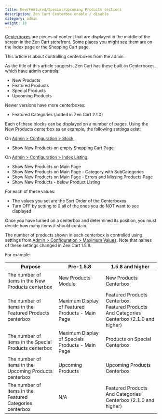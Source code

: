```yaml
---
title: New/Featured/Special/Upcoming Products sections
description: Zen Cart Centerbox enable / disable
category: admin
weight: 10
---
```


[Centerboxes](/user/template/centerboxes/)
are pieces of content that are displayed in the middle of the screen in the Zen Cart storefront.  Some places you might see them are on the Index page or the Shopping Cart page. 

This article is about controlling centerboxes from the admin. 

As the title of this article suggests, Zen Cart has these built-in Centerboxes, which have admin controls: 

- New Products 
- Featured Products
- Special Products
- Upcoming Products

Newer versions have more centerboxes: 
- Featured Categories (added in Zen Cart 2.1.0)

Each of these blocks can be displayed on a number of pages. Using the New Products centerbox as an example, the following settings exist:

On [Admin > Configuration > Stock](/user/admin_pages/configuration/configuration_stock/), 

- Show New Products on empty Shopping Cart Page

On [Admin > Configuration > Index Listing](/user/admin_pages/configuration/configuration_indexlisting/), 
- Show New Products on Main Page
- Show New Products on Main Page - Category with SubCategories
- Show New Products on Main Page - Errors and Missing Products Page
- Show New Products - below Product Listing

For each of these values: 

- The values you set are the Sort Order of the Centerboxes 
- Turn OFF by setting to 0 all of the ones you do NOT want to see displayed 

Once you have turned on a centerbox and determined its position, you must decide how many items it should contain.

The number of products shown in each centerbox is controlled using settings from [Admin > Configuration > Maximum Values](/user/admin_pages/configuration/configuration_maximumvalues/).  Note that names of these settings changed in Zen Cart 1.5.8.

For example: 

| Purpose | Pre-1.5.8| 1.5.8 and higher| 
|---------|----------|-----------|
|The number of items in the New Products centerbox |New Products Module | New Products Centerbox|
| The number of items in the Featured Products centerbox | Maximum Display of Featured Products - Main Page | Featured Products Centerbox <br>Featured Products And Categories Centerbox (2.1.0 and higher)|
|The number of items in the Special Products centerbox |Maximum Display of Specials Products - Main Page |Products on Special Centerbox|
|The number of items in the Upcoming Products centerbox | Upcoming Products |Upcoming Products Centerbox |
|The number of items in the Featured Categories centerbox | N/A | Featured Products And Categories Centerbox (2.1.0 and higher)|

